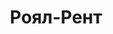 --- 
title: "Роял-Рент" 
site: "http://www.royal-rent.com.ua" 
town: "Ялта" 
tel: ["+7 (978) 738-71-12, +7 (978) 761-81-99, +38 (067) 830-08-08"] 
address: "Россия, Республика Крым, г. Ялта, ул. Московская, д. 23" 
mail: "info@royal-rent.com.ua" 
--- 